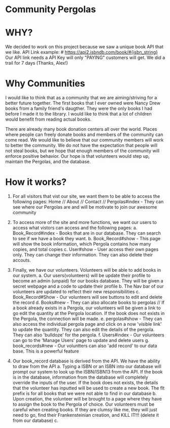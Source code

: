 # Community Pergolas

# WHY?
We decided to work on this project because we saw a unique book API that we like.
API Link example: # https://api2.isbndb.com/book/#{isbn_string}
Our API link needs a API Key will only "PAYING" customers will get. We did a trail for 7 days (Thanks, Alex!)

# Why Communities
I would like to think that as a community that we are aiming/striving for a better future together. The first books that I ever owned were Nancy Drew books from a family friend's daugther. They were the only books I had before I made it to the library. I would like to think that a lot of children would benefit from reading actual books. 

There are already many book donation centers all over the world. Places where people can freely donate books and members of the community can come read. We would like to believe that our community members will work to better the community. We do not have the expectation that people will not steal books, but we hope that enough members of the community will enforce positive behavior. Our hope is that volunteers would step up, maintain the Pergolas, and the database. 

# How it works?
1. For all visitors that vist our site, we want them to be able to access the following pages:
Home // About // Contact // Pergolas#index - They can see where our Pergolas are and will be motivate to join our awesome community 

2. To access more of the site and more functions, we want our users to access what vistors can access and the following pages:
a. Book_Record#index - Books that are in our database. They can search to see if we have a book they want. 
b. Book_Record#show - This page will show the book information, which Pergola contains how many copies, and total copies
c. User#show -  User access their own pages only. They can change their information. They can also delete their accouts. 

3. Finally, we have our volunteers. Volunteers will be able to add books in our system. 
a. Our users(volunteers) will be update their profile to become an admin (unpaid) for our books database. They will be given a secret webpage and a code to update their profile 
b. The Nav bar of our volunteers are updated to reflect their new responsibilities
c. Book_Record#Show - Our volunteers will see buttons to edit and delete the record
d. Books#new - They can also allocate books to pergolas // If a book already exists in a Pergola, our volunteers will be given a link to go edit the quantity at the Pergola location. If the book does not exists in the Pergola, the connection will be made. 
e. pergolas#show - They can also access the individual pergola page and click on a now 'visible link' to update the quantity. They can also edit the details of the pergola. They can also 'bulldoze' for the pergola. 
f. Users#index - Our volunteers can go to the 'Manage Users' page to update and delete users
g. book_records#new - Our voluntters can also 'add record' to our data base. This is a powerful feature

4. Our book_record database is derived from the API. We have the ability to draw from the API
a. Typing a ISBN or an ISBN into our database will prompt our system to look up the ISBN/ISBN13 from the API. If the book is in the database, information from the database will completely override the inputs of the user. If the book does not exists, the details that the volunteer has inputted will be used to create a new book. The flt prefix is for all books that we were not able to find in our database
b. Upon creation, the volunteer will be brought to a page where they have to assign the book to the Pergola of choice. Our volunteers must be careful when creating books. If they are clumsy like me, they will just need to go, find their Frankensteinian creation, and KILL IT!!! (delete it from our database)
c. 



